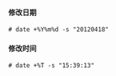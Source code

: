 #### 修改日期
```console
# date +%Y%m%d -s "20120418"
```

#### 修改时间
```console
# date +%T -s "15:39:13"
```